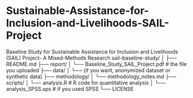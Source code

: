 # Sustainable-Assistance-for-Inclusion-and-Livelihoods-SAIL-Project
Baseline Study for Sustainable Assistance for Inclusion and Livelihoods (SAIL) Project- A Mixed-Methods Research
sail-baseline-study/
│
├── README.md
├── report/
│   └── Baseline_Study_SAIL_Project.pdf   # the file you uploaded
├── data/
│   └── (if you want, anonymized dataset or synthetic data)
├── methodology/
│   └── methodology_notes.md
├── scripts/
│   └── analysis.R        # R code for quantitative analysis
│   └── analysis_SPSS.sps # if you used SPSS
└── LICENSE
